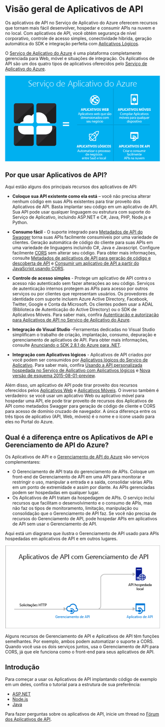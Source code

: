 <properties 
	pageTitle="Introdução aos Aplicativos de API | Microsoft Azure" 
	description="Saiba como o Serviço de Aplicativo do Azure ajuda você a desenvolver, hospedar e consumir APIs RESTful." 
	services="app-service\api" 
	documentationCenter=".net" 
	authors="tdykstra" 
	manager="wpickett" 
	editor=""/>

<tags 
	ms.service="app-service-api" 
	ms.workload="web" 
	ms.tgt_pltfrm="na" 
	ms.devlang="na" 
	ms.topic="get-started-article" 
	ms.date="08/23/2016" 
	ms.author="rachelap"/>

# Visão geral de Aplicativos de API

Os aplicativos de API no Serviço de Aplicativo do Azure oferecem recursos que tornam mais fácil desenvolver, hospedar e consumir APIs na nuvem e no local. Com aplicativos de API, você obtém segurança de nível corporativo, controle de acesso simples, conectividade híbrida, geração automática do SDK e integração perfeita com [Aplicativos Lógicos](../app-service-logic/app-service-logic-what-are-logic-apps.md).

O [Serviço de Aplicativo do Azure](../app-service/app-service-value-prop-what-is.md) é uma plataforma completamente gerenciada para Web, móvel e situações de integração. Os Aplicativos de API são um dos quatro tipos de aplicativos oferecidos pelo [Serviço de Aplicativo do Azure](../app-service/app-service-value-prop-what-is.md).

![Tipos de aplicativos no Serviço de Aplicativo do Azure](./media/app-service-api-apps-why-best-platform/appservicesuite.png)

## Por que usar Aplicativos de API?

Aqui estão alguns dos principais recursos dos aplicativos de API:

- **Coloque sua API existente como ela está** – você não precisa alterar nenhum código em suas APIs existentes para tirar proveito dos Aplicativos de API. Basta implantar seu código em um aplicativo de API. Sua API pode usar qualquer linguagem ou estrutura com suporte do Serviço de Aplicativo, incluindo ASP.NET e C#, Java, PHP, Node.js e Python.

- **Consumo fácil** - O suporte integrado para [Metadados de API do Swagger](http://swagger.io/) torna suas APIs facilmente consumíveis por uma variedade de clientes. Geração automática de código do cliente para suas APIs em uma variedade de linguagens incluindo C#, Java e Javascript. Configure facilmente [CORS](app-service-api-cors-consume-javascript.md) sem alterar seu código. Para obter mais informações, consulte [Metadados de aplicativos de API para geração de código e descoberta de API](app-service-api-metadata.md) e [Consumir um aplicativo de API a partir do JavaScript usando CORS](app-service-api-cors-consume-javascript.md).

- **Controle de acesso simples** - Protege um aplicativo de API contra o acesso não autenticado sem fazer alterações ao seu código. Serviços de autenticação internos protegem as APIs para acesso por outros serviços ou por clientes que representam usuários. Os provedores de identidade com suporte incluem Azure Active Directory, Facebook, Twitter, Google e Conta da Microsoft. Os clientes podem usar a ADAL (Biblioteca de Autenticação do Active Directory) ou o SDK de Aplicativos Móveis. Para saber mais, confira [Autenticação e autorização para Aplicativos de API no Serviço de Aplicativo do Azure](app-service-api-authentication.md).

- **Integração do Visual Studio** -Ferramentas dedicadas no Visual Studio simplificam o trabalho de criação, implantação, consumo, depuração e gerenciamento de aplicativos de API. Para obter mais informações, consulte [Anunciando o SDK 2.8.1 do Azure para .NET](/blog/announcing-azure-sdk-2-8-1-for-net/).

- **Integração com Aplicativos lógicos** - Aplicativos de API criados por você podem ser consumidos por [Aplicativos lógicos do Serviço de Aplicativo](../app-service-logic/app-service-logic-what-are-logic-apps.md). Para saber mais, confira [Usando a API personalizada hospedada no Serviço de Aplicativo com Aplicativos lógicos](../app-service-logic/app-service-logic-custom-hosted-api.md) e [Nova versão de esquema 2015-08-01-preview](../app-service-logic/app-service-logic-schema-2015-08-01.md).

Além disso, um aplicativo de API pode tirar proveito dos recursos oferecidos pelos [Aplicativos Web](../app-service-web/app-service-web-overview.md) e [Aplicativos Móveis](../app-service-mobile/app-service-mobile-value-prop.md). O inverso também é verdadeiro: se você usar um aplicativo Web ou aplicativo móvel para hospedar uma API, ele pode tirar proveito de recursos dos Aplicativos de API como metadados Swagger para geração de código de cliente e CORS para acesso de domínio cruzado de navegador. A única diferença entre os três tipos de aplicativo (API, Web, móveis) é o nome e o ícone usado para eles no Portal do Azure.

## Qual é a diferença entre os Aplicativos de API e Gerenciamento de API do Azure?

Os Aplicativos de API e o [Gerenciamento de API do Azure](../api-management/api-management-key-concepts.md) são serviços complementares:

* O Gerenciamento de API trata do gerenciamento de APIs. Coloque um front-end de Gerenciamento de API em uma API para monitorar e restringir o uso, manipular a entrada e a saída, consolidar várias APIs em um ponto de extremidade e assim por diante. As APIs gerenciadas podem ser hospedadas em qualquer lugar.
* Os Aplicativos de API tratam da hospedagem de APIs. O serviço inclui recursos que facilitam o desenvolvimento e o consumo de APIs, mas não faz os tipos de monitoramento, limitação, manipulação ou consolidação que o Gerenciamento de API faz. Se você não precisa de recursos do Gerenciamento de API, pode hospedar APIs em aplicativos de API sem usar o Gerenciamento de API.

Aqui está um diagrama que ilustra o Gerenciamento de API usado para APIs hospedadas em aplicativos de API e em outros lugares.

![Gerenciamento de API do Azure e Aplicativos de API](./media/app-service-api-apps-why-best-platform/apia-apim.png)

Alguns recursos de Gerenciamento de API e Aplicativos de API têm funções semelhantes. Por exemplo, ambos podem automatizar o suporte a CORS. Quando você usa os dois serviços juntos, usa o Gerenciamento de API para CORS, já que ele funciona como o front-end para seus aplicativos de API.

## Introdução

Para começar a usar os Aplicativos de API implantando código de exemplo em um deles, confira o tutorial para a estrutura de sua preferência:

* [ASP.NET](app-service-api-dotnet-get-started.md)
* [Node.js](app-service-api-nodejs-api-app.md)
* [Java](app-service-api-java-api-app.md)

Para fazer perguntas sobre os aplicativos de API, inicie um thread no [Fórum dos Aplicativos de API](https://social.msdn.microsoft.com/Forums/pt-BR/home?forum=AzureAPIApps).

<!---HONumber=AcomDC_0824_2016-->